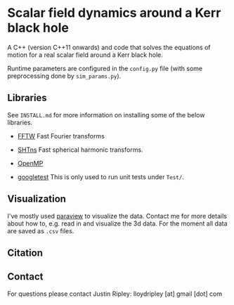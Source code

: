 # Scalar field dynamics around a Kerr black hole

A C++ (version C++11 onwards) and code that solves the equations of 
motion for a real scalar field around a Kerr black hole.

Runtime parameters are configured in the `config.py` file
(with some preprocessing done by `sim_params.py`).

## Libraries

See `INSTALL.md` for more information on installing some
of the below libraries.

* [FFTW](http://fftw.org) 
	Fast Fourier transforms	

* [SHTns](https://nschaeff.bitbucket.io/shtns/)
	Fast spherical harmonic transforms.

* [OpenMP](https://www.openmp.org/)	

* [googletest](https://github.com/google/googletest)
	This is only used to run unit tests under `Test/`.
	
## Visualization

I've mostly used [paraview](https://www.paraview.org/) to visualize the data.
Contact me for more details about how to, e.g.
read in and visualize the 3d data.
For the moment all data are saved as `.csv` files. 

## Citation

## Contact

For questions please contact
Justin Ripley: lloydripley [at] gmail [dot] com
